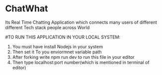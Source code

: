 # ChatWhat
Its Real Time Chatting Application which connects many users of different different Tech stack people across World 

#TO RUN THIS APPLICATION IN YOUR LOCAL SYSTEM:
1. You must have install Nodejs in your system
2. Then set it To you enviormnet variable path
3. After forking write      npm run dev   to run this file in your editor
4. Then type localhost:port number(which is mentioned in terminal of editor)
   
